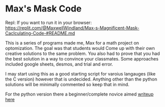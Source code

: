 <h1>Max's Mask Code</h1>

Repl: If you want to run it in your browser: https://replit.com/@MaxwellWindland/Max-s-Magnificent-Mask-Caclculating-Code-#README.md


This is a series of programs made me, Max for a math project on optomization. The goal was that students would
Come up with their own creative solutions to the same problem. You also had to prove that you had the best solution in a way to convince your classmates.
Some approaches included google sheets, desmos, and trial and error.

I may start using this as a good starting script for varoius langauges (like the C version) however that is undecided. 
Anything other than the python solutions will be minimally commented so keep that in mind.

For the python version there a beginner/complete novice aimed [writeup here](https://docs.google.com/document/d/1rjmOgjyNKGLaT6Jo8OXFZXzivwWaMt2UDefeT45CoFs/edit?usp=sharing)
